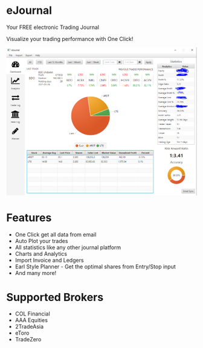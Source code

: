 # eJournal
Your FREE electronic Trading Journal

Visualize your trading performance with One Click!

![Dashboard screenshot](./screenshots/dashboard.PNG)

# Features
- One Click get all data from email
- Auto Plot your trades
- All statistics like any other journal platform
- Charts and Analytics
- Import Invoice and Ledgers
- Earl Style Planner - Get the optimal shares from Entry/Stop input
- And many more!

# Supported Brokers
- COL Financial
- AAA Equities
- 2TradeAsia
- eToro
- TradeZero
